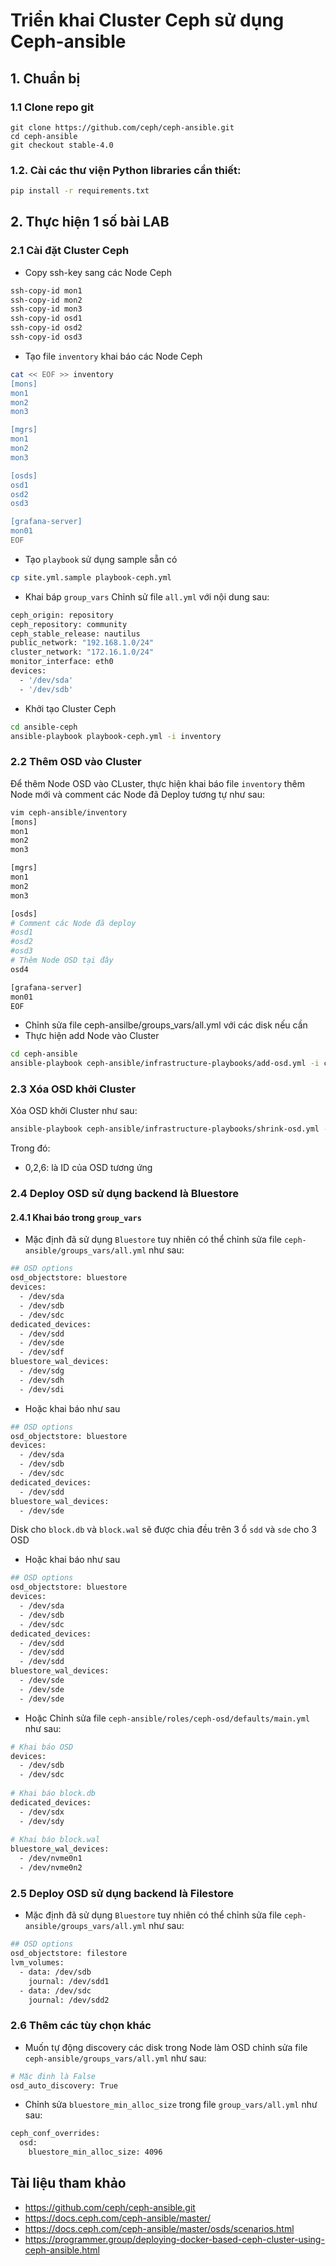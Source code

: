 # Triển khai Cluster Ceph sử dụng Ceph-ansible

## 1. Chuẩn bị
### 1.1 Clone repo git
```
git clone https://github.com/ceph/ceph-ansible.git
cd ceph-ansible
git checkout stable-4.0
```
### 1.2. Cài các thư viện Python libraries cần thiết:
```sh
pip install -r requirements.txt
```
## 2. Thực hiện 1 số bài LAB
### 2.1 Cài đặt Cluster Ceph
- Copy ssh-key sang các Node Ceph
```sh
ssh-copy-id mon1
ssh-copy-id mon2
ssh-copy-id mon3
ssh-copy-id osd1
ssh-copy-id osd2
ssh-copy-id osd3
```
- Tạo file `inventory` khai báo các Node Ceph
```sh
cat << EOF >> inventory
[mons]
mon1
mon2
mon3

[mgrs]
mon1
mon2
mon3

[osds]
osd1
osd2
osd3

[grafana-server]
mon01
EOF
```
- Tạo `playbook` sử dụng sample sẵn có
```sh
cp site.yml.sample playbook-ceph.yml
```
- Khai báp `group_vars`
Chỉnh sử file `all.yml` với nội dung sau:
```sh
ceph_origin: repository
ceph_repository: community
ceph_stable_release: nautilus
public_network: "192.168.1.0/24"
cluster_network: "172.16.1.0/24"
monitor_interface: eth0
devices:
  - '/dev/sda'
  - '/dev/sdb'
```
- Khởi tạo Cluster Ceph
```sh
cd ansible-ceph
ansible-playbook playbook-ceph.yml -i inventory
```
### 2.2 Thêm OSD vào Cluster

Để thêm Node OSD vào CLuster, thực hiện khai báo file `inventory` thêm Node mới và comment các Node đã Deploy tương tự như sau:
```sh
vim ceph-ansible/inventory
[mons]
mon1
mon2
mon3

[mgrs]
mon1
mon2
mon3

[osds]
# Comment các Node đã deploy 
#osd1
#osd2
#osd3
# Thêm Node OSD tại đây
osd4

[grafana-server]
mon01
EOF
```
- Chỉnh sửa file ceph-ansilbe/groups_vars/all.yml với các disk nếu cần
- Thực hiện add Node vào Cluster 
```sh
cd ceph-ansible
ansible-playbook ceph-ansible/infrastructure-playbooks/add-osd.yml -i ceph-ansible/inventory
```
### 2.3 Xóa OSD khởi Cluster

Xóa OSD khởi Cluster như sau:
```sh
ansible-playbook ceph-ansible/infrastructure-playbooks/shrink-osd.yml -e osd_to_kill=0,2,6
```
Trong đó:
 - 0,2,6: là ID của OSD tương ứng
 
### 2.4 Deploy OSD sử dụng backend là Bluestore
#### 2.4.1 Khai báo trong `group_vars`

- Mặc định đã sử dụng `Bluestore` tuy nhiên có thể chỉnh sửa file `ceph-ansible/groups_vars/all.yml` như sau:

```sh
## OSD options
osd_objectstore: bluestore
devices:
  - /dev/sda
  - /dev/sdb
  - /dev/sdc
dedicated_devices:
  - /dev/sdd
  - /dev/sde
  - /dev/sdf
bluestore_wal_devices:
  - /dev/sdg
  - /dev/sdh
  - /dev/sdi
```
- Hoặc khai báo như sau
```sh
## OSD options
osd_objectstore: bluestore
devices:
  - /dev/sda
  - /dev/sdb
  - /dev/sdc
dedicated_devices:
  - /dev/sdd
bluestore_wal_devices:
  - /dev/sde
```
Disk cho `block.db` và `block.wal` sẽ được chia đều trên 3 ổ `sdd` và `sde` cho 3 OSD
- Hoặc khai báo như sau
```sh
## OSD options
osd_objectstore: bluestore
devices:
  - /dev/sda
  - /dev/sdb
  - /dev/sdc
dedicated_devices:
  - /dev/sdd
  - /dev/sdd
  - /dev/sdd
bluestore_wal_devices:
  - /dev/sde
  - /dev/sde
  - /dev/sde
```
- Hoặc Chỉnh sửa file `ceph-ansible/roles/ceph-osd/defaults/main.yml` như sau:
```sh
# Khai báo OSD
devices:
  - /dev/sdb
  - /dev/sdc
  
# Khai báo block.db
dedicated_devices:
  - /dev/sdx
  - /dev/sdy
  
# Khai báo block.wal
bluestore_wal_devices:
  - /dev/nvme0n1
  - /dev/nvme0n2
```
### 2.5 Deploy OSD sử dụng backend là Filestore

- Mặc định đã sử dụng `Bluestore` tuy nhiên có thể chỉnh sửa file `ceph-ansible/groups_vars/all.yml` như sau:
```sh
## OSD options
osd_objectstore: filestore
lvm_volumes:
  - data: /dev/sdb
    journal: /dev/sdd1
  - data: /dev/sdc
    journal: /dev/sdd2
```

### 2.6 Thêm các tùy chọn khác

- Muốn tự động discovery các disk trong Node làm OSD chỉnh sửa file `ceph-ansible/groups_vars/all.yml` như sau:
```sh
# Mặc đinh là False
osd_auto_discovery: True
```
- Chỉnh sửa `bluestore_min_alloc_size` trong file `group_vars/all.yml` như sau:
```sh
ceph_conf_overrides:
  osd:
    bluestore_min_alloc_size: 4096
```
## Tài liệu tham khảo 
- https://github.com/ceph/ceph-ansible.git
- https://docs.ceph.com/ceph-ansible/master/
- https://docs.ceph.com/ceph-ansible/master/osds/scenarios.html
- https://programmer.group/deploying-docker-based-ceph-cluster-using-ceph-ansible.html
